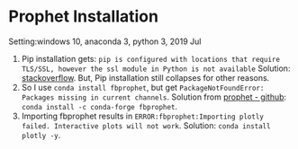# Prophet Installation
Setting:windows 10, anaconda 3, python 3, 2019 Jul
1. Pip installation gets:
  `pip is configured with locations that require TLS/SSL, however the ssl module in Python is not available`
  Solution: [stackoverflow](https://stackoverflow.com/questions/45954528/pip-is-configured-with-locations-that-require-tls-ssl-however-the-ssl-module-in). But, Pip installation still collapses for other reasons.
2. So I use `conda install fbprophet`, but get `PackageNotFoundError: Packages missing in current channels`. Solution from [prophet - github](https://github.com/facebook/prophet): `conda install -c conda-forge fbprophet`. 
3. Importing fbprophet results in `ERROR:fbprophet:Importing plotly failed. Interactive plots will not work`. Solution: `conda install plotly -y`.
